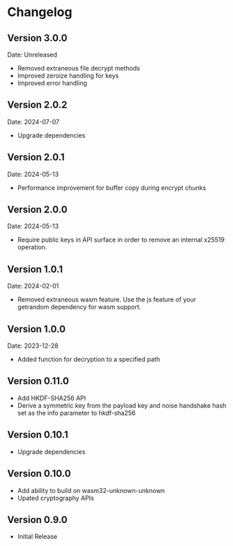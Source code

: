 # Changelog

## Version 3.0.0

Date: Unreleased

- Removed extraneous file decrypt methods
- Improved zeroize handling for keys
- Improved error handling

## Version 2.0.2

Date: 2024-07-07

- Upgrade dependencies

## Version 2.0.1

Date: 2024-05-13

- Performance improvement for buffer copy during encrypt chunks

## Version 2.0.0

Date: 2024-05-13

- Require public keys in API surface in order to remove an internal
  x25519 operation.

## Version 1.0.1

Date: 2024-02-01

- Removed extraneous wasm feature. Use the js feature of your getrandom
  dependency for wasm support.

## Version 1.0.0

Date: 2023-12-28

- Added function for decryption to a specified path

## Version 0.11.0

- Add HKDF-SHA256 API
- Derive a symmetric key from the payload key and noise handshake hash set
  as the info parameter to hkdf-sha256

## Version 0.10.1

- Upgrade dependencies

## Version 0.10.0

- Add ability to build on wasm32-unknown-unknown
- Upated cryptography APIs

## Version 0.9.0

- Initial Release
